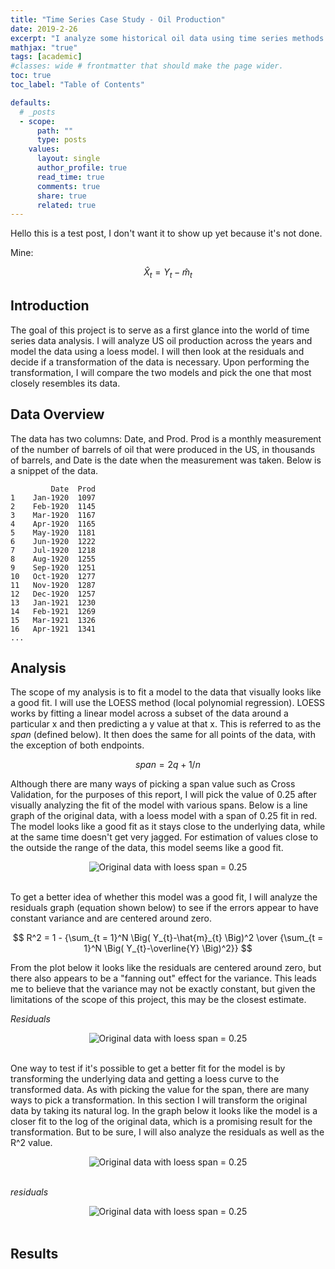 ```yaml
---
title: "Time Series Case Study - Oil Production"
date: 2019-2-26
excerpt: "I analyze some historical oil data using time series methods such as data transformation, loess modeling, polynomial modeling, ACF and PACF analysis, and others."
mathjax: "true"
tags: [academic]
#classes: wide # frontmatter that should make the page wider.
toc: true
toc_label: "Table of Contents"

defaults:
  # _posts
  - scope:
      path: ""
      type: posts
    values:
      layout: single
      author_profile: true
      read_time: true
      comments: true
      share: true
      related: true
---
```


<script src='https://cdnjs.cloudflare.com/ajax/libs/mathjax/2.7.5/MathJax.js?config=TeX-MML-AM_CHTML' async></script>

Hello this is a test post, I don't want it to show up yet because it's not done.

Mine:

$$
\hat{X}_{t} = Y_{t}-\hat{m}_{t}
$$

## Introduction
The goal of this project is to serve as a first glance into the world of time series data analysis. I will analyze US oil production across the years and model the data using a loess model. I will then look at the residuals and decide if a transformation of the data is necessary. Upon performing the transformation, I will compare the two models and pick the one that most closely resembles its data.

## Data Overview
The data has two columns: Date, and Prod. Prod is a monthly measurement of the number of barrels of oil that were produced in the US, in thousands of barrels, and Date is the date when the measurement was taken. Below is a snippet of the data.

```text
         Date  Prod
1    Jan-1920  1097
2    Feb-1920  1145
3    Mar-1920  1167
4    Apr-1920  1165
5    May-1920  1181
6    Jun-1920  1222
7    Jul-1920  1218
8    Aug-1920  1255
9    Sep-1920  1251
10   Oct-1920  1277
11   Nov-1920  1287
12   Dec-1920  1257
13   Jan-1921  1230
14   Feb-1921  1269
15   Mar-1921  1326
16   Apr-1921  1341
...
```

## Analysis

The scope of my analysis is to fit a model to the data that visually looks like a good fit. I will use the LOESS method (local polynomial regression). LOESS works by fitting a linear model across a subset of the data around a particular x and then predicting a y value at that x. This is referred to as the $span$ (defined below). It then does the same for all points of the data, with the exception of both endpoints.

$$span = {2q+1}/{n}$$

Although there are many ways of picking a span value such as Cross Validation, for the purposes of this report, I will pick the value of 0.25 after visually analyzing the fit of the model with various spans. Below is a line graph of the original data, with a loess model with a span of 0.25 fit in red. The model looks like a good fit as it stays close to the underlying data, while at the same time doesn't get very jagged. For estimation of values close to the outside the range of the data, this model seems like a good fit.


<div style="text-align:center"><img src="{{ site.url }}{{ site.baseurl }}/images/4.time_series_oil/1.loess_span_0.25_V1.png" alt="Original data with loess span = 0.25"></div><br/>

To get a better idea of whether this model was a good fit, I will analyze the residuals graph (equation shown below) to see if the errors appear to have constant variance and are centered around zero.

$$
 R^2 = 1 - {\sum_{t = 1}^N \Big( Y_{t}-\hat{m}_{t} \Big)^2 \over {\sum_{t = 1}^N \Big( Y_{t}-\overline{Y} \Big)^2}}
$$

From the plot below it looks like the residuals are centered around zero, but there also appears to be a "fanning out" effect for the variance. This leads me to believe that the variance may not be exactly constant, but given the limitations of the scope of this project, this may be the closest estimate.

*Residuals*
<div style="text-align:center"><img src="{{ site.url }}{{ site.baseurl }}/images/4.time_series_oil/2.residuals_V1.png" alt="Original data with loess span = 0.25"></div><br/>


One way to test if it's possible to get a better fit for the model is by transforming the underlying data and getting a loess curve to the transformed data. As with picking the value for the span, there are many ways to pick a transformation. In this section I will transform the original data by taking its natural log. In the graph below it looks like the model is a closer fit to the log of the original data, which is a promising result for the transformation. But to be sure, I will also analyze the residuals as well as the R^2 value.


<div style="text-align:center"><img src="{{ site.url }}{{ site.baseurl }}/images/4.time_series_oil/3.log_loess_span_0.25_V1.png" alt="Original data with loess span = 0.25"></div><br/>

*residuals*
<div style="text-align:center"><img src="{{ site.url }}{{ site.baseurl }}/images/4.time_series_oil/4.log_residuals_V1.png" alt="Original data with loess span = 0.25"></div><br/>

## Results
